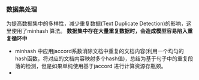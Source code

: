 ### 数据集处理

为提高数据集中的多样性，减少重复数据(Text Duplicate Detection)的影响，这里使用了minhash 算法。  **数据集中存在大量重复数据时，会造成模型容易陷入重复循环中**

- minhash 中应用jaccord系数消除文档中重复的文档内容(利用一个均匀的hash函数，将对应的文档内容映射多个hash值)，总结为基于句子中的重复段落的检测，但是如果单纯使用基于jaccord 进行计算资源存瓶颈。
- 